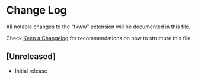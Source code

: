 # Change Log

All notable changes to the "tkww" extension will be documented in this file.

Check [Keep a Changelog](http://keepachangelog.com/) for recommendations on how to structure this file.

## [Unreleased]

- Initial release